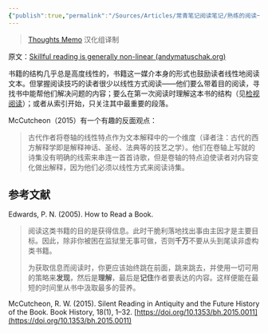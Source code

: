 ```yaml
---
{"publish":true,"permalink":"/Sources/Articles/常青笔记阅读笔记/熟练的阅读一般都是非线性的.md","title":"熟练的阅读一般都是非线性的","created":"2022-08-11","modified":"2023-03-14","published":"2025-07-09T00:03:42.493+08:00","tags":["review"],"cssclasses":""}
---
```


> [Thoughts Memo](https://paratranz.cn/projects/3131) 汉化组译制

原文：[Skillful reading is generally non-linear (andymatuschak.org)](https://notes.andymatuschak.org/z3S7mmbydSX5Kx3V8mvkWLBcRGCgtroaY8XPz)

书籍的结构几乎总是高度线性的，书籍这一媒介本身的形式也鼓励读者线性地阅读文本。但掌握阅读技巧的读者很少以线性方式阅读——他们要么带着目的阅读，寻找书中能帮他们解决问题的内容；要么在第一次阅读时理解这本书的结构（见[检视阅读](https://notes.andymatuschak.org/z7nGeuP4x5jheM35njJFkr1Ss5CAu1S5WmwPg)）；或者从索引开始，只关注其中最重要的段落。

McCutcheon（2015）有一个有趣的反面观点：

> 古代作者将卷轴的线性特点作为文本解释中的一个维度（译者注：古代的西方解释学即是解释神话、圣经、法典等的技艺之学）。他们在卷轴上写就的诗集没有明确的线索来串连一首首诗歌，但是卷轴的特点迫使读者对内容变化做出解释，因为他们必须以线性方式来阅读诗集。

## 参考文献

Edwards, P. N. (2005). How to Read a Book.

> 阅读这类书籍的目的是获得信息。此时干脆利落地找出事由主因才是主要目标。因此，除非你被困在监狱里无事可做，否则**千万**不要从头到尾读非虚构类书籍。
>
> 为获取信息而阅读时，你更应该始终跳在前面，跳来跳去，并使用一切可用的策略来**发现**，然后是**理解**，最后是**记住**作者要表达的内容。这样便能在最短的时间里从书中汲取最多的营养。

McCutcheon, R. W. (2015). Silent Reading in Antiquity and the Future History of the Book. Book History, 18(1), 1–32. [https://doi.org/10.1353/bh.2015.0011](https://doi.org/10.1353/bh.2015.0011)